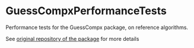 # GuessCompxPerformanceTests
Performance tests for the GuessCompx package, on reference algorithms.

See [original repository of the package](https://github.com/agenis/GuessCompx) for more details
